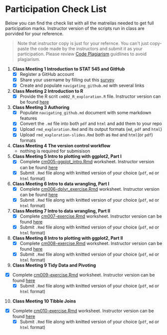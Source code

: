  # Participation Check List
 
 Below you can find the check list with all the matreilas needed to get full participation marks. Instructor version of the scripts run in class are porvided for your reference.
 
 > Note that instructor copy is just for your refernce. You can't just copy-paste the code made by the instructors and submit it as your participation. Please review [Code Plagiarism](https://stat545.stat.ubc.ca/policies/) guidlines to avoid plagiarism. 

1. **Class Meeting 1 Introduction to STAT 545 and GitHub**   
    - [x] Register a GitHub account
    - [x] Share your username by filling out this [survey](https://ubc.ca1.qualtrics.com/jfe/form/SV_8jKz3FaT7w5EHfT)
    - [x] Create and populate ```navigating_github.md``` with several links
2. **Class Meeting 2 Introduction to R**   
    - [x] Provide the R scrit ```cm002_R_exploration.R``` file. Instructor version can be found [here](https://github.com/vincenzocoia/STAT545-participation/blob/master/weeks_1_and_2/cm002-r_exploration.R)
3. **Class Meeting 3 Authoring**  
   - [x] Populate ```navigating_github.md``` document with some markdown features
   - [x] Convert the ```.md``` file into both ```pdf``` and ```html``` and add them to your repo
   - [x] Upload ```rmd_exploration.Rmd``` and its output formats (```md```, ```pdf``` and ```html```)
   - [x] Upload ```rmd_exploration-slides.Rmd``` both as ```Rmd``` and ```html```(or ```pdf```) formats
4. **Class Meeting 4 The version control workflow**   
   - nothing is required for submisison 
5. **Class Meeting 5 Intro to plotting with ggplot2, Part I**  
   - [x] Complete [cm005-ggplot_intro.Rmd](https://raw.githubusercontent.com/STAT545-UBC/Classroom/master/tutorials/cm005-exercise.Rmd) worksheet. Instructor version can be found [here](https://github.com/vincenzocoia/STAT545-participation/blob/master/plotting/cm005-ggplot_intro.Rmd)
   - [x] Submit ```.Rmd``` file along with knitted version of your choice (```pdf```, ```md``` or ```html``` format)
6. **Class Meeting 6 Intro to data wrangling, Part I** 
   - [x] Complete [cm006-dplyr_exercise.Rmd](https://raw.githubusercontent.com/STAT545-UBC/Classroom/master/tutorials/cm006-exercise.Rmd) worksheet. Instructor version can be found [here](https://github.com/wvictor14/STAT545-participation/blob/master/cm006-exercise.Rmd)
   - [x] Submit ```.Rmd``` file along with knitted version of your choice (```pdf```, ```md``` or ```html``` format)
7. **Class Meeting 7 Intro to data wrangling, Part II**
   - [x] Complete [cm007-exercise.Rmd](https://raw.githubusercontent.com/STAT545-UBC/Classroom/master/tutorials/cm007-exercise.Rmd) worksheet. Instructor version can be found [here](https://github.com/vincenzocoia/STAT545-participation/blob/master/wrangling/cm007-exercise.rmd)
   - [x] Submit ```.Rmd``` file along with knitted version of your choice (```pdf```, ```md``` or ```html``` format)
8. **Class Meeting 8 Intro to plotting with ggplot2, Part II**  
   - [x] Complete [cm008-exercise.Rmd](https://raw.githubusercontent.com/STAT545-UBC/Classroom/master/tutorials/cm008-exercise.Rmd) worksheet. Instructor version can be found [here](https://github.com/vincenzocoia/STAT545-participation/blob/master/plotting/cm008-exercise.Rmd)
   - [x] Submit ```.Rmd``` file along with knitted version of your choice (```pdf```, ```md``` or ```html``` format)
9. **Class Meeting 9 Tidy Data and Pivoting** 
- [x] Complete [cm009-exercise.Rmd](https://raw.githubusercontent.com/STAT545-UBC/Classroom/master/tutorials/cm009-exercise.Rmd) worksheet. Instructor version can be found [here](https://github.com/vincenzocoia/STAT545-participation/blob/master/wrangling/cm009-exercise.Rmd)
   - [x] Submit ```.Rmd``` file along with knitted version of your choice (```pdf```, ```md``` or ```html``` format)
10. **Class Meeting 10 Tibble Joins** 
- [x] Complete [cm010-exercise.Rmd](https://raw.githubusercontent.com/STAT545-UBC/Classroom/master/tutorials/cm010-exercise.Rmd) worksheet. Instructor version can be found [here](https://github.com/vincenzocoia/STAT545-participation/blob/master/wrangling/cm010-exercise.Rmd)
   - [x] Submit ```.Rmd``` file along with knitted version of your choice (```pdf```, ```md``` or ```html``` format)
